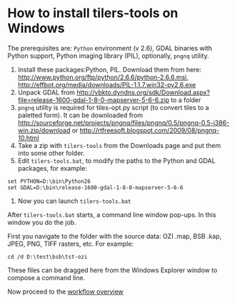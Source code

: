 # How to install tilers-tools on Windows #

The prerequisites are: `Python` environment (v 2.6), GDAL binaries with Python support, Python imaging library (PIL), optionally, `pngnq` utility.

  1. Install these packages:Python, PIL. Download them from here: http://www.python.org/ftp/python/2.6.6/python-2.6.6.msi, http://effbot.org/media/downloads/PIL-1.1.7.win32-py2.6.exe
  1. Unpack GDAL from http://vbkto.dyndns.org/sdk/Download.aspx?file=release-1600-gdal-1-8-0-mapserver-5-6-6.zip to a folder
  1. `pngnq` utility is required for tiles-opt.py script (to convert tiles to a paletted form). It can be downloaded from http://sourceforge.net/projects/pngnq/files/pngnq/0.5/pngnq-0.5-i386-win.zip/download or http://rtfreesoft.blogspot.com/2009/08/pngnq-10.html
  1. Take a zip with `tilers-tools` from the Downloads page and put them into some other folder.
  1. Edit `tilers-tools.bat`, to modify the paths to the Python and GDAL packages, for example:
```
set PYTHON=D:\bin\Python26
set GDAL=D:\bin\release-1600-gdal-1-8-0-mapserver-5-6-6
```
  1. Now you can launch `tilers-tools.bat`

After `tilers-tools.bat` starts, a command line window pop-ups. In this window you do the job.

First you navigate to the folder with the source data: OZI .map, BSB .kap, JPEG, PNG, TIFF rasters, etc. For example:
```
cd /d D:\test\bsb\tst-ozi
```
These files can be dragged here from the Windows Explorer window to compose a command line.

Now proceed to the [workflow overview](QuickStart.md)